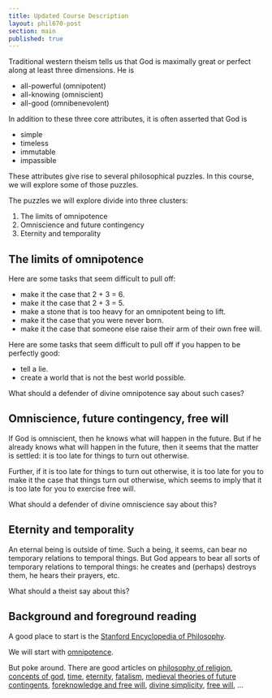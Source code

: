 ```yaml
---
title: Updated Course Description
layout: phil670-post
section: main
published: true
---
```


Traditional western theism tells us that God is maximally great or perfect along at least three dimensions. He is

+   all-powerful (omnipotent)
+   all-knowing (omniscient)
+   all-good (omnibenevolent)

In addition to these three core attributes, it is often asserted that God is

+	simple
+	timeless
+	immutable
+	impassible

These attributes give rise to several philosophical puzzles. In this course, we will explore some of those puzzles.

The puzzles we will explore divide into three clusters: 

1.  The limits of omnipotence
2.  Omniscience and future contingency
3.  Eternity and temporality

## The limits of omnipotence

Here are some tasks that seem difficult to pull off: 

+   make it the case that 2 + 3 = 6.
+   make it the case that 2 + 3 = 5.
+   make a stone that is too heavy for an omnipotent being to lift.
+   make it the case that you were never born.
+   make it the case that someone else raise their arm of their own free will.

Here are some tasks that seem difficult to pull off if you happen to be perfectly good:

+   tell a lie.
+   create a world that is not the best world possible.

What should a defender of divine omnipotence say about such cases?

## Omniscience, future contingency, free will

If God is omniscient, then he knows what will happen in the future. But if he already knows what will happen in the future, then it seems that the matter is settled: it is too late for things to turn out otherwise.

Further, if it is too late for things to turn out otherwise, it is too late for you to make it the case that things turn out otherwise, which seems to imply that it is too late for you to exercise free will.

What should a defender of divine omniscience say about this?

## Eternity and temporality

An eternal being is outside of time. Such a being, it seems, can bear no temporary relations to temporal things. But God appears to bear all sorts of temporary relations to temporal things: he creates and (perhaps) destroys them, he hears their prayers, etc.

What should a theist say about this? 

## Background and foreground reading

A good place to start is the [Stanford Encyclopedia of Philosophy](http://plato.stanford.edu).

We will start with [omnipotence](http://plato.stanford.edu/entries/omnipotence/). 

But poke around. There are good articles on [philosophy of religion](http://plato.stanford.edu/entries/philosophy-religion), [concepts of god](http://plato.stanford.edu/entries/concepts-god), [time](http://plato.stanford.edu/entries/time), [eternity](http://plato.stanford.edu/entries/eternity), [fatalism](http://plato.stanford.edu/entries/fatalism), [medieval theories of future contingents](http://plato.stanford.edu/entries/med-futcont/), [foreknowledge and free will](http://plato.stanford.edu/entries/free-will-foreknowledge), [divine simplicity](http://plato.stanford.edu/entries/divine-simplicity), [free will](http://plato.stanford.edu/entries/freewill), ...
